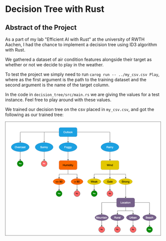 # Decision Tree with Rust

## Abstract of the Project
As a part of my lab "Efficient AI with Rust" at the university of RWTH Aachen, I had the chance to implement a decision tree using ID3 algorithm with Rust.

We gathered a dataset of air condition features alongside their target as whether or not we decide to play in the weather.

To test the project we simply need to run `carog run -- ../my_csv.csv Play`, where as the first argument is the path to the training dataset and the second argument is the name of the target column.

In the code in `decision_tree/src/main.rs` we are giving the values for a test instance. Feel free to play around with these values.

We trained our decision tree on the csv placed in `my_csv.csv`, and got the following as our trained tree:
<p float="left">
  <img src="tree.png" width="700" />
</p>

